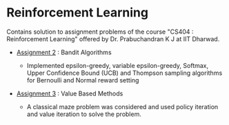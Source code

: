 # Reinforcement Learning 
Contains solution to assignment problems of the course "CS404 : Reinforcement Learning" offered by Dr. Prabuchandran K J at IIT Dharwad.

* [Assignment 2](https://github.com/JS2498/RL_Lab/tree/main/Assignment_2) : Bandit Algorithms
  * Implemented epsilon-greedy, variable epsilon-greedy, Softmax, Upper Confidence Bound (UCB) and Thompson sampling algorithms for Bernoulli and Normal reward setting

* [Assignment 3](https://github.com/JS2498/RL_Lab/tree/main/Assignment3) : Value Based Methods
  * A classical maze problem was considered and used policy iteration and value iteration to solve the problem.
